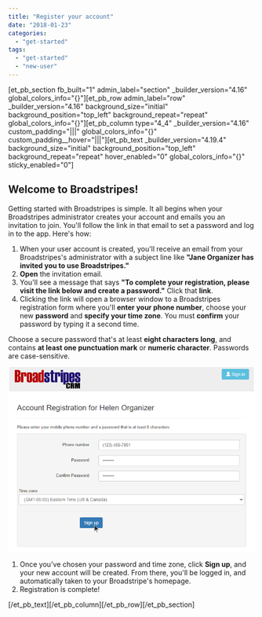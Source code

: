 ```yaml
---
title: "Register your account"
date: "2018-01-23"
categories: 
  - "get-started"
tags: 
  - "get-started"
  - "new-user"
---
```


\[et\_pb\_section fb\_built="1" admin\_label="section" \_builder\_version="4.16" global\_colors\_info="{}"\]\[et\_pb\_row admin\_label="row" \_builder\_version="4.16" background\_size="initial" background\_position="top\_left" background\_repeat="repeat" global\_colors\_info="{}"\]\[et\_pb\_column type="4\_4" \_builder\_version="4.16" custom\_padding="|||" global\_colors\_info="{}" custom\_padding\_\_hover="|||"\]\[et\_pb\_text \_builder\_version="4.19.4" background\_size="initial" background\_position="top\_left" background\_repeat="repeat" hover\_enabled="0" global\_colors\_info="{}" sticky\_enabled="0"\]

## Welcome to Broadstripes!

Getting started with Broadstripes is simple. It all begins when your Broadstripes administrator creates your account and emails you an invitation to join. You'll follow the link in that email to set a password and log in to the app. Here's how:

1. When your user account is created, you'll receive an email from your Broadstripes's administrator with a subject line like **"Jane Organizer has invited you to use Broadstripes."**
2. **Open** the invitation email.
3. You'll see a message that says **"To complete your registration, please visit the link below and create a password."** Click that **link**.
4. Clicking the link will open a browser window to a Broadstripes registration form where you'll **enter your phone number**, choose your new **password** and **specify your time zone**. You must **confirm** your password by typing it a second time.

Choose a secure password that's at least **eight characters long**, and contains **at least one punctuation mark** or **numeric character**. Passwords are case-sensitive.

![](images/broadstripes-account-registration-screen.png)

1. Once you've chosen your password and time zone, click **Sign up**, and your new account will be created. From there, you'll be logged in, and automatically taken to your Broadstripe's homepage.
2. Registration is complete!

\[/et\_pb\_text\]\[/et\_pb\_column\]\[/et\_pb\_row\]\[/et\_pb\_section\]
